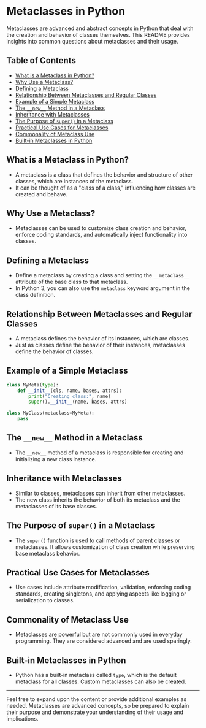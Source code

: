 # Metaclasses in Python

Metaclasses are advanced and abstract concepts in Python that deal with the creation and behavior of classes themselves. This README provides insights into common questions about metaclasses and their usage.

## Table of Contents

- [What is a Metaclass in Python?](#what-is-a-metaclass-in-python)
- [Why Use a Metaclass?](#why-use-a-metaclass)
- [Defining a Metaclass](#defining-a-metaclass)
- [Relationship Between Metaclasses and Regular Classes](#relationship-between-metaclasses-and-regular-classes)
- [Example of a Simple Metaclass](#example-of-a-simple-metaclass)
- [The `__new__` Method in a Metaclass](#the-__new__-method-in-a-metaclass)
- [Inheritance with Metaclasses](#inheritance-with-metaclasses)
- [The Purpose of `super()` in a Metaclass](#the-purpose-of-super-in-a-metaclass)
- [Practical Use Cases for Metaclasses](#practical-use-cases-for-metaclasses)
- [Commonality of Metaclass Use](#commonality-of-metaclass-use)
- [Built-in Metaclasses in Python](#built-in-metaclasses-in-python)

## What is a Metaclass in Python?

- A metaclass is a class that defines the behavior and structure of other classes, which are instances of the metaclass.
- It can be thought of as a "class of a class," influencing how classes are created and behave.

## Why Use a Metaclass?

- Metaclasses can be used to customize class creation and behavior, enforce coding standards, and automatically inject functionality into classes.

## Defining a Metaclass

- Define a metaclass by creating a class and setting the `__metaclass__` attribute of the base class to that metaclass.
- In Python 3, you can also use the `metaclass` keyword argument in the class definition.

## Relationship Between Metaclasses and Regular Classes

- A metaclass defines the behavior of its instances, which are classes.
- Just as classes define the behavior of their instances, metaclasses define the behavior of classes.

## Example of a Simple Metaclass

```python
class MyMeta(type):
    def __init__(cls, name, bases, attrs):
        print("Creating class:", name)
        super().__init__(name, bases, attrs)

class MyClass(metaclass=MyMeta):
    pass
```

## The `__new__` Method in a Metaclass

- The `__new__` method of a metaclass is responsible for creating and initializing a new class instance.

## Inheritance with Metaclasses

- Similar to classes, metaclasses can inherit from other metaclasses.
- The new class inherits the behavior of both its metaclass and the metaclasses of its base classes.

## The Purpose of `super()` in a Metaclass

- The `super()` function is used to call methods of parent classes or metaclasses. It allows customization of class creation while preserving base metaclass behavior.

## Practical Use Cases for Metaclasses

- Use cases include attribute modification, validation, enforcing coding standards, creating singletons, and applying aspects like logging or serialization to classes.

## Commonality of Metaclass Use

- Metaclasses are powerful but are not commonly used in everyday programming. They are considered advanced and are used sparingly.

## Built-in Metaclasses in Python

- Python has a built-in metaclass called `type`, which is the default metaclass for all classes. Custom metaclasses can also be created.

---

Feel free to expand upon the content or provide additional examples as needed. Metaclasses are advanced concepts, so be prepared to explain their purpose and demonstrate your understanding of their usage and implications.
